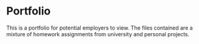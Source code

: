 # Portfolio
This is a portfolio for potential employers to view. The files contained are a mixture of homework assignments from university and personal projects.
